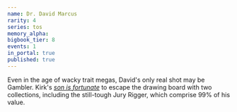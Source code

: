 ```yaml
---
name: Dr. David Marcus
rarity: 4
series: tos
memory_alpha:
bigbook_tier: 8
events: 1
in_portal: true
published: true
---
```


Even in the age of wacky trait megas, David's only real shot may be Gambler. Kirk's [_son is fortunate_](https://www.youtube.com/watch?v=ec0XKhAHR5I) to escape the drawing board with two collections, including the still-tough Jury Rigger, which comprise 99% of his value.
